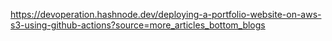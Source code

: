https://devoperation.hashnode.dev/deploying-a-portfolio-website-on-aws-s3-using-github-actions?source=more_articles_bottom_blogs
